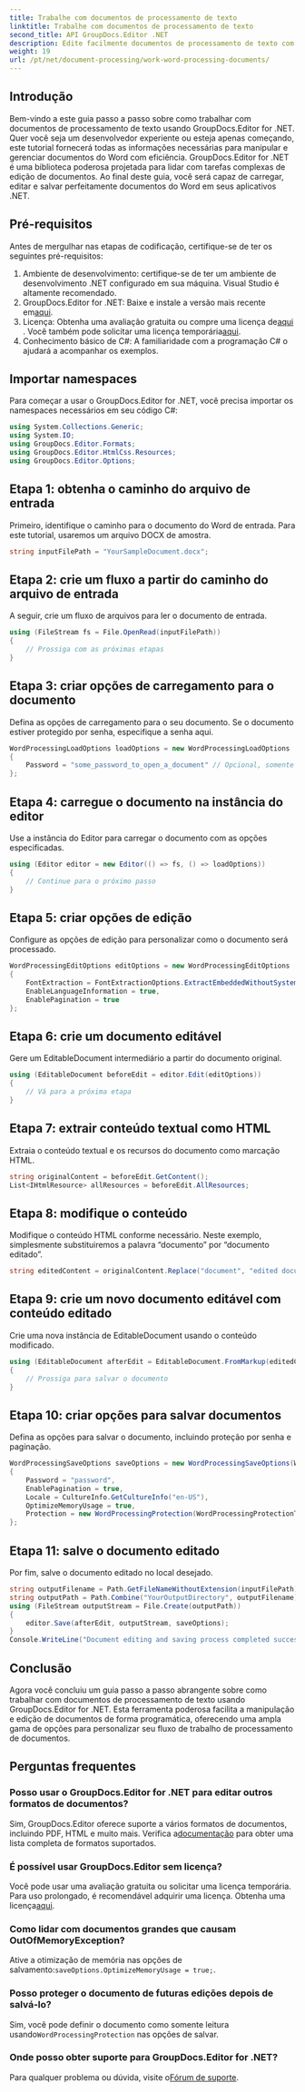 ```yaml
---
title: Trabalhe com documentos de processamento de texto
linktitle: Trabalhe com documentos de processamento de texto
second_title: API GroupDocs.Editor .NET
description: Edite facilmente documentos de processamento de texto com GroupDocs.Editor for .NET. Siga nosso tutorial detalhado passo a passo para aprimorar suas habilidades de gerenciamento de documentos.
weight: 19
url: /pt/net/document-processing/work-word-processing-documents/
---
```

## Introdução
Bem-vindo a este guia passo a passo sobre como trabalhar com documentos de processamento de texto usando GroupDocs.Editor for .NET. Quer você seja um desenvolvedor experiente ou esteja apenas começando, este tutorial fornecerá todas as informações necessárias para manipular e gerenciar documentos do Word com eficiência. GroupDocs.Editor for .NET é uma biblioteca poderosa projetada para lidar com tarefas complexas de edição de documentos. Ao final deste guia, você será capaz de carregar, editar e salvar perfeitamente documentos do Word em seus aplicativos .NET.
## Pré-requisitos
Antes de mergulhar nas etapas de codificação, certifique-se de ter os seguintes pré-requisitos:
1. Ambiente de desenvolvimento: certifique-se de ter um ambiente de desenvolvimento .NET configurado em sua máquina. Visual Studio é altamente recomendado.
2.  GroupDocs.Editor for .NET: Baixe e instale a versão mais recente em[aqui](https://releases.groupdocs.com/editor/net/).
3.  Licença: Obtenha uma avaliação gratuita ou compre uma licença de[aqui](https://purchase.groupdocs.com/buy) . Você também pode solicitar uma licença temporária[aqui](https://purchase.groupdocs.com/temporary-license/).
4. Conhecimento básico de C#: A familiaridade com a programação C# o ajudará a acompanhar os exemplos.
## Importar namespaces
Para começar a usar o GroupDocs.Editor for .NET, você precisa importar os namespaces necessários em seu código C#:
```csharp
using System.Collections.Generic;
using System.IO;
using GroupDocs.Editor.Formats;
using GroupDocs.Editor.HtmlCss.Resources;
using GroupDocs.Editor.Options;
```
## Etapa 1: obtenha o caminho do arquivo de entrada
Primeiro, identifique o caminho para o documento do Word de entrada. Para este tutorial, usaremos um arquivo DOCX de amostra.
```csharp
string inputFilePath = "YourSampleDocument.docx";
```
## Etapa 2: crie um fluxo a partir do caminho do arquivo de entrada
A seguir, crie um fluxo de arquivos para ler o documento de entrada.
```csharp
using (FileStream fs = File.OpenRead(inputFilePath))
{
    // Prossiga com as próximas etapas
}
```
## Etapa 3: criar opções de carregamento para o documento
Defina as opções de carregamento para o seu documento. Se o documento estiver protegido por senha, especifique a senha aqui. 
```csharp
WordProcessingLoadOptions loadOptions = new WordProcessingLoadOptions
{
    Password = "some_password_to_open_a_document" // Opcional, somente se o documento estiver protegido
};
```
## Etapa 4: carregue o documento na instância do editor
Use a instância do Editor para carregar o documento com as opções especificadas.
```csharp
using (Editor editor = new Editor(() => fs, () => loadOptions))
{
    // Continue para o próximo passo
}
```
## Etapa 5: criar opções de edição
Configure as opções de edição para personalizar como o documento será processado.
```csharp
WordProcessingEditOptions editOptions = new WordProcessingEditOptions
{
    FontExtraction = FontExtractionOptions.ExtractEmbeddedWithoutSystem,
    EnableLanguageInformation = true,
    EnablePagination = true
};
```
## Etapa 6: crie um documento editável
Gere um EditableDocument intermediário a partir do documento original.
```csharp
using (EditableDocument beforeEdit = editor.Edit(editOptions))
{
    // Vá para a próxima etapa
}
```
## Etapa 7: extrair conteúdo textual como HTML
Extraia o conteúdo textual e os recursos do documento como marcação HTML.
```csharp
string originalContent = beforeEdit.GetContent();
List<IHtmlResource> allResources = beforeEdit.AllResources;
```
## Etapa 8: modifique o conteúdo
Modifique o conteúdo HTML conforme necessário. Neste exemplo, simplesmente substituiremos a palavra “documento” por “documento editado”.
```csharp
string editedContent = originalContent.Replace("document", "edited document");
```
## Etapa 9: crie um novo documento editável com conteúdo editado
Crie uma nova instância de EditableDocument usando o conteúdo modificado.
```csharp
using (EditableDocument afterEdit = EditableDocument.FromMarkup(editedContent, allResources))
{
    // Prossiga para salvar o documento
}
```
## Etapa 10: criar opções para salvar documentos
Defina as opções para salvar o documento, incluindo proteção por senha e paginação.
```csharp
WordProcessingSaveOptions saveOptions = new WordProcessingSaveOptions(WordProcessingFormats.Docm)
{
    Password = "password",
    EnablePagination = true,
    Locale = CultureInfo.GetCultureInfo("en-US"),
    OptimizeMemoryUsage = true,
    Protection = new WordProcessingProtection(WordProcessingProtectionType.ReadOnly, "write_password")
};
```
## Etapa 11: salve o documento editado
Por fim, salve o documento editado no local desejado.
```csharp
string outputFilename = Path.GetFileNameWithoutExtension(inputFilePath) + ".docm";
string outputPath = Path.Combine("YourOutputDirectory", outputFilename);
using (FileStream outputStream = File.Create(outputPath))
{
    editor.Save(afterEdit, outputStream, saveOptions);
}
Console.WriteLine("Document editing and saving process completed successfully.");
```
## Conclusão
Agora você concluiu um guia passo a passo abrangente sobre como trabalhar com documentos de processamento de texto usando GroupDocs.Editor for .NET. Esta ferramenta poderosa facilita a manipulação e edição de documentos de forma programática, oferecendo uma ampla gama de opções para personalizar seu fluxo de trabalho de processamento de documentos.
## Perguntas frequentes
### Posso usar o GroupDocs.Editor for .NET para editar outros formatos de documentos?
 Sim, GroupDocs.Editor oferece suporte a vários formatos de documentos, incluindo PDF, HTML e muito mais. Verifica a[documentação](https://tutorials.groupdocs.com/editor/net/) para obter uma lista completa de formatos suportados.
### É possível usar GroupDocs.Editor sem licença?
 Você pode usar uma avaliação gratuita ou solicitar uma licença temporária. Para uso prolongado, é recomendável adquirir uma licença. Obtenha uma licença[aqui](https://purchase.groupdocs.com/buy).
### Como lidar com documentos grandes que causam OutOfMemoryException?
 Ative a otimização de memória nas opções de salvamento:`saveOptions.OptimizeMemoryUsage = true;`.
### Posso proteger o documento de futuras edições depois de salvá-lo?
 Sim, você pode definir o documento como somente leitura usando`WordProcessingProtection` nas opções de salvar.
### Onde posso obter suporte para GroupDocs.Editor for .NET?
 Para qualquer problema ou dúvida, visite o[Fórum de suporte](https://forum.groupdocs.com/c/editor/20).